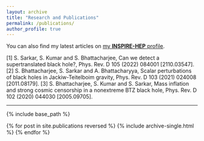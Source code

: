 ```yaml
---
layout: archive
title: "Research and Publications"
permalink: /publications/
author_profile: true
---
```


  You can also find my latest articles on [my **INSPIRE-HEP** profile](https://inspirehep.net/literature?sort=mostrecent&size=25&page=1&q=exactauthor%3A%20S.Sarkar.12&ui-citation-summary=true&ui-exclude-self-citations=true).
  

[1] S. Sarkar, S. Kumar and S. Bhattacharjee, Can we detect a supertranslated black hole?, Phys. Rev. D 105 (2022) 084001 [2110.03547].
[2] S. Bhattacharjee, S. Sarkar and A. Bhattacharyya, Scalar perturbations of black holes in Jackiw-Teitelboim gravity, Phys. Rev. D 103 (2021) 024008 [2011.08179].
[3] S. Bhattacharjee, S. Kumar and S. Sarkar, Mass inflation and strong cosmic censorship in a nonextreme BTZ black hole, Phys. Rev. D 102 (2020) 044030 [2005.09705].



                                                                                            



---



 {% include base_path %}

 {% for post in site.publications reversed %}
 {% include archive-single.html %}
 {% endfor %}
